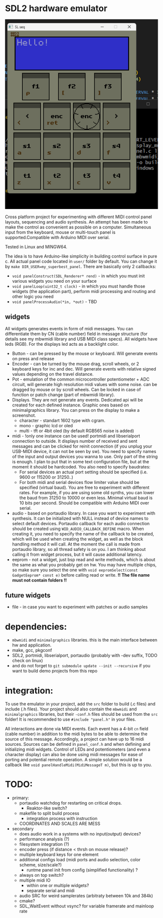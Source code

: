 # SDL2 hardware emulator

![](slseq.png "example")

Cross platform project for experimenting with different MIDI control panel layouts, sequencing and audio synthesis. An attempt has been made to make the control as convenient as possible on a computer. Simultaneous input from the keyboard, mouse or multi-touch panel is supported.Compatible with Arduino MIDI over serial.

Tested in Linux and MINGW64.

The idea is to have Arduino-like simplicity in building control surface in pure c. All actual panel code located in `user/` folder by default. You can change it by `make DIR_USER=my_superbest_panel`. There are basically only 2 callbacks:
- `void panelConstruct(SDL_Renderer* rend)` - in which you must init various widgets you need on your surface
- `void panelLoop(uint32_t clock)` - in which you must handle those widgets (the application part), perform midi processing and routing and other logic you need
- `void panelProcessAudio(*in, *out)` - TBD

## widgets
All widgets generates events in form of midi messages. You can differentiate them by CN (cable number) field in message structure (for details see my mbwmidi library and USB MIDI class specs). All widgets have leds (RGB). For the displays led acts as a backlight color.
- Button - can be pressed by the mouse or keyboard. Will generate events on press and release
- Encoder - can be turned by the mouse drag, scroll wheels, or 2 keyboard keys for inc and dec. Will generate events with relative signed values depending on the travel distance.
- Pot - emulation of the common microcontroller potentiometer + ADC circuit, will generate high resolution midi values with some noise. can be dragged by mouse or by scroll wheels. Can be locked in case of function or patch change (part of mbwmidi library).
- Displays. They are not generate any events. Dedicated api will be created for each defined instance. Graphic ones based on minimalgraphics library. You can press on the display to make a screenshot.
    - character - standart 1602 type with cgram.
    - mono - graphic lcd or oled
    - multi - tft or 4bit oled (by default RGB565 noise is added)
- midi - !only one instance can be used! portmidi and libserialport connection to outside. It displays number of received and sent messages and can be clicked for reinit connection (if you unplug your USB-MIDI device, it can not be seen by sw). You need to specify names of the input and output devices you wanna to use. Only part of the string is enough. I plan to put that in some text configuration file, but at the moment it should be hardcoded. You also need to specify baudrates:
    - For serial devices an actual port setting should be specified (i.e. 9600 or 115200 or 31250..)
    - For both midi and serial devices flow limiter value should be specified (virtual baud). You are free to experiment with different rates. For example, if you are using some old synths, you can lower the baud from 31250 to 10000 or even less. Minimal virtual baud is 10 bits per second.
Should be compatible with Arduino MIDI over serial.
- audio - based on portaudio library. In case you want to experiment with synthesis. It can be initialized with NULL instead of device names to select default devices. Portaudio callback for each audio connection should be created using `WID_AUDIO_CALLBACK_DEFINE` macro. When creating it, you need to specify the name of the callback to be created, which will be used when creating the widget, as well as the block handling method it will call. At the moment the call is made from portaudio library, so all thread safety is on you. I am thinking about calling it from widget process, but it will cause additional latency.
- eeprom - not a widget, just bsp read and write methods, which is about the same as what you probably get on hw. You may have multiple chips, so make sure you select the one with `void eepromSelect(const GadgetEeprom* const e)` before calling read or write. **!! The file name must not contain folders !!**

## future widgets
- file - in case you want to experiment with patches or audio samples

# dependencies:
- `mbwmidi` and `minimalgraphics` libraries. this is the main interface between hw and application.
- make, gcc, pkgconf
- SDL2, portmidi, libserialport, portaudio (probably with -dev suffix, TODO check on linux)
- and do not forget to `git submodule update --init --recursive` if you want to build demo projects from this repo

# integration:
To use the emulator in your project, add the `src` folder to build (.c files) and include (.h files). Your project should also contain the `mbwmidi` and `minimalgraphics` libraries, but their `-conf.h` files should be used from the `src` folder! It is recommended to use `#include "panel.h"` in your files.

All interactions are done via MIDI events. Each event has a 4-bit `cn` field (cable number) in addition to the midi bytes to be able to determine the source of this message. Accordingly, a project can have up to 16 midi sources. Sources can be defined in `panel_conf.h` and when defining and initializing midi widgets. Control of LEDs and potentiometers (and even a character display) can also be done using midi messages for ease of porting and potential remote operation. A simple solution would be a callback like `void panelHandleMidi(MidiMessageT m)`, but this is up to you.

# TODO:
- primary:
    - portaudio watchdog for restarting on critical drops.
        - Reaktor-like switch?
    - makefile to split build process
        - integration process with instruction
    - COORDINATES AND SCALES ARE MESS
- secondary
    - does audio work in a systems with no input(output) devices?
    - performance analysis (?)
    - filesystem integration (?)
    - encoder press (if distance < thrsh on mouse release)?
    - multiple keyboard keys for one element
    - additional configs load (midi ports and audio selection, color scheme, size/scale?)
        - runtme panel init from config (simplified functionality) ?
    - always on top switch?
    - multiple midi IO
        - within one or multiple widgets?
        - separate serial and midi
    - audio SRC for weird samplerates (arbitraty between 10k and 384k)
    - cmake?
    - SDL_WaitEvent without vsync? for variable framerate and mainloop rate
